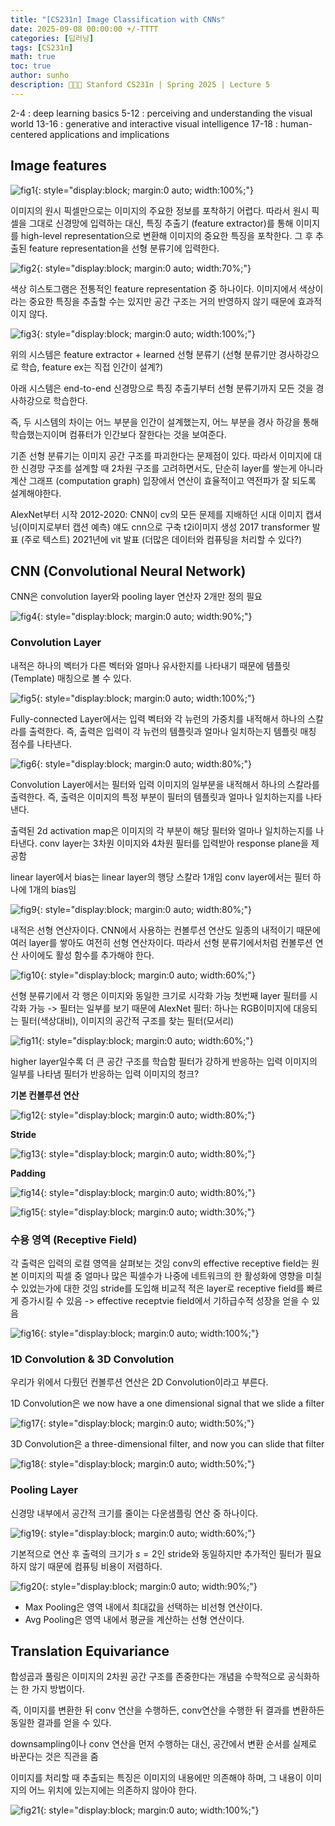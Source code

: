 ```yaml
---
title: "[CS231n] Image Classification with CNNs"
date: 2025-09-08 00:00:00 +/-TTTT
categories: [딥러닝]
tags: [CS231n]
math: true
toc: true
author: sunho
description: 👨‍👧‍👧 Stanford CS231n | Spring 2025 | Lecture 5
---
```


2-4	: deep learning basics
5-12	: perceiving and understanding the visual world
13-16	: generative and interactive visual intelligence
17-18	: human-centered applications and implications

## Image features

![fig1](cs231n/05-1.png){: style="display:block; margin:0 auto; width:100%;"}

이미지의 원시 픽셀만으로는 이미지의 주요한 정보를 포착하기 어렵다. 따라서 원시 픽셀을 그대로 신경망에 입력하는 대신, 특징 추출기 (feature extractor)를 통해 이미지를 high-level representation으로 변환해 이미지의 중요한 특징을 포착한다. 그 후 추출된 feature representation을 선형 분류기에 입력한다.

![fig2](cs231n/05-2.png){: style="display:block; margin:0 auto; width:70%;"}

색상 히스토그램은 전통적인 feature representation 중 하나이다.
이미지에서 색상이라는 중요한 특징을 추출할 수는 있지만 공간 구조는 거의 반영하지 않기 때문에 효과적이지 않다.

![fig3](cs231n/05-3.png){: style="display:block; margin:0 auto; width:100%;"}

위의 시스템은 feature extractor + learned 선형 분류기 (선형 분류기만 경사하강으로 학습, feature ex는 직접 인간이 설계?)

아래 시스템은 end-to-end 신경망으로 특징 추출기부터 선형 분류기까지 모든 것을 경사하강으로 학습한다.

즉, 두 시스템의 차이는 어느 부분을 인간이 설계했는지, 어느 부분을 경사 하강을 통해 학습했는지이며 컴퓨터가 인간보다 잘한다는 것을 보여준다.

기존 선형 분류기는 이미지 공간 구조를 파괴한다는 문제점이 있다. 따라서 이미지에 대한 신경망 구조를 설계할 때 2차원 구조를 고려하면서도, 단순히 layer를 쌓는게 아니라 계산 그래프 (computation graph) 입장에서 연산이 효율적이고 역전파가 잘 되도록 설계해야한다.

AlexNet부터 시작
2012-2020: CNN이 cv의 모든 문제를 지배하던 시대
이미지 캡셔닝(이미지로부터 캡션 예측) 얘도 cnn으로 구축
t2i이미지 생성
2017 transformer 발표 (주로 텍스트)
2021년에 vit 발표 (더많은 데이터와 컴퓨팅을 처리할 수 있다?)

## CNN (Convolutional Neural Network)

CNN은 convolution layer와 pooling layer 연산자 2개만 정의 필요

![fig4](cs231n/05-4.png){: style="display:block; margin:0 auto; width:90%;"}

### Convolution Layer

내적은 하나의 벡터가 다른 벡터와 얼마나 유사한지를 나타내기 때문에  템플릿 (Template) 매칭으로 볼 수 있다.

![fig5](cs231n/05-5.png){: style="display:block; margin:0 auto; width:100%;"}

Fully-connected Layer에서는 입력 벡터와 각 뉴런의 가중치를 내적해서 하나의 스칼라를 출력한다. 즉, 출력은 입력이 각 뉴런의 템플릿과 얼마나 일치하는지 템플릿 매칭 점수를 나타낸다.

![fig6](cs231n/05-6.png){: style="display:block; margin:0 auto; width:80%;"}

Convolution Layer에서는 필터와 입력 이미지의 일부분을 내적해서 하나의 스칼라를 출력한다. 즉, 출력은 이미지의 특정 부분이 필터의 템플릿과 얼마나 일치하는지를 나타낸다.

출력된 2d activation map은 이미지의 각 부분이 해당 필터와 얼마나 일치하는지를 나타낸다.
conv layer는 3차원 이미지와 4차원 필터를 입력받아 response plane을 제공함

linear layer에서 bias는 linear layer의 행당 스칼라 1개임
conv layer에서는 필터 하나에 1개의 bias임

![fig9](cs231n/05-9.png){: style="display:block; margin:0 auto; width:80%;"}

내적은 선형 연산자이다. CNN에서 사용하는 컨볼루션 연산도 일종의 내적이기 때문에 여러 layer를 쌓아도 여전히 선형 연산자이다. 따라서 선형 분류기에서처럼 컨볼루션 연산 사이에도 활성 함수를 추가해야 한다.

![fig10](cs231n/05-10.png){: style="display:block; margin:0 auto; width:60%;"}

선형 분류기에서 각 행은 이미지와 동일한 크기로 시각화 가능
첫번째 layer 필터를 시각화 가능 -> 필터는 일부를 보기 때문에
AlexNet 필터: 하나는 RGB이미지에 대응되는 필터(색상대비), 이미지의 공간적 구조를 찾는 필터(모서리)

![fig11](cs231n/05-11.png){: style="display:block; margin:0 auto; width:60%;"}

higher layer일수록 더 큰 공간 구조를 학습함
필터가 강하게 반응하는 입력 이미지의 일부를 나타냄
필터가 반응하는 입력 이미지의 청크?

**기본 컨볼루션 연산**

![fig12](cs231n/05-12.png){: style="display:block; margin:0 auto; width:80%;"}

**Stride**

![fig13](cs231n/05-13.png){: style="display:block; margin:0 auto; width:80%;"}

**Padding**

![fig14](cs231n/05-14.png){: style="display:block; margin:0 auto; width:80%;"}

![fig15](cs231n/05-15.png){: style="display:block; margin:0 auto; width:30%;"}

### 수용 영역 (Receptive Field)

각 출력은 입력의 로컬 영역을 살펴보는 것임
conv의 effective receptive field는 원본 이미지의 픽셀 중 얼마나 많은 픽셀수가 나중에 네트워크의 한 활성화에 영향을 미칠 수 있었는가에 대한 것임
stride를 도입해 비교적 적은 layer로 receptive field를 빠르게 증가시킬 수 있음
-> effective receptvie field에서 기하급수적 성장을 얻을 수 있음

![fig16](cs231n/05-16.png){: style="display:block; margin:0 auto; width:100%;"}

### 1D Convolution & 3D Convolution

우리가 위에서 다뤘던 컨볼루션 연산은 2D Convolution이라고 부른다.

1D Convolution은 we now have a one dimensional signal that we slide a filter

![fig17](cs231n/05-17.png){: style="display:block; margin:0 auto; width:50%;"}

3D Convolution은 a three-dimensional filter, and now you can slide that filter

![fig18](cs231n/05-18.png){: style="display:block; margin:0 auto; width:50%;"}

### Pooling Layer

신경망 내부에서 공간적 크기를 줄이는 다운샘플링 연산 중 하나이다.

![fig19](cs231n/05-19.png){: style="display:block; margin:0 auto; width:60%;"}

기본적으로 연산 후 출력의 크기가 $s=2$인 stride와 동일하지만 추가적인 필터가 필요하지 않기 때문에 컴퓨팅 비용이 저렴하다.

![fig20](cs231n/05-20.png){: style="display:block; margin:0 auto; width:90%;"}

- Max Pooling은 영역 내에서 최대값을 선택하는 비선형 연산이다.
- Avg Pooling은 영역 내에서 평균을 계산하는 선형 연산이다.

## Translation Equivariance

합성곱과 풀링은 이미지의 2차원 공간 구조를 존중한다는 개념을 수학적으로 공식화하는 한 가지 방법이다.

즉, 이미지를 변환한 뒤 conv 연산을 수행하든, conv연산을 수행한 뒤 결과를 변환하든 동일한 결과를 얻을 수 있다.

downsampling이나 conv 연산을 먼저 수행하는 대신, 공간에서 변환 순서를 실제로 바꾼다는 것은 직관을 줌

이미지를 처리할 때 추출되는 특징은 이미지의 내용에만 의존해야 하며, 그 내용이 이미지의 어느 위치에 있는지에는 의존하지 않아야 한다.

![fig21](cs231n/05-21.png){: style="display:block; margin:0 auto; width:100%;"}
